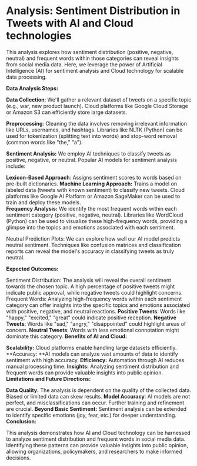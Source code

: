# Analysis: Sentiment Distribution in Tweets with AI and Cloud technologies 

This analysis explores how sentiment distribution (positive, negative, neutral) and frequent words within those categories can reveal insights from social media data. Here, we leverage the power of Artificial Intelligence (AI) for sentiment analysis and Cloud technology for scalable data processing.

**Data Analysis Steps:**

**Data Collection**: We'll gather a relevant dataset of tweets on a specific topic (e.g., war, new product launch). Cloud platforms like Google Cloud Storage or Amazon S3 can efficiently store large datasets.

**Preprocessing**: Cleaning the data involves removing irrelevant information like URLs, usernames, and hashtags. Libraries like NLTK (Python) can be used for tokenization (splitting text into words) and stop-word removal (common words like "the," "a").

**Sentiment Analysis:** We employ AI techniques to classify tweets as positive, negative, or neutral. Popular AI models for sentiment analysis include:

**Lexicon-Based Approach**: Assigns sentiment scores to words based on pre-built dictionaries.
**Machine Learning Approach:** Trains a model on labeled data (tweets with known sentiment) to classify new tweets. Cloud platforms like Google AI Platform or Amazon SageMaker can be used to train and deploy these models.</br>
**Frequency Analysis:** We identify the most frequent words within each sentiment category (positive, negative, neutral). Libraries like WordCloud (Python) can be used to visualize these high-frequency words, providing a glimpse into the topics and emotions associated with each sentiment.</br>

Neutral Prediction Plots: We can explore how well our AI model predicts neutral sentiment. Techniques like confusion matrices and classification reports can reveal the model's accuracy in classifying tweets as truly neutral.</br>

**Expected Outcomes:**

Sentiment Distribution: The analysis will reveal the overall sentiment towards the chosen topic. A high percentage of positive tweets might indicate public approval, while negative tweets could highlight concerns.
Frequent Words: Analyzing high-frequency words within each sentiment category can offer insights into the specific topics and emotions associated with positive, negative, and neutral reactions.
**Positive Tweets**: Words like "happy," "excited," "great" could indicate positive reception.
**Negative Tweets**: Words like "sad," "angry," "disappointed" could highlight areas of concern.
**Neutral Tweets**: Words with less emotional connotation might dominate this category.
**Benefits of AI and Cloud:**

**Scalability:** Cloud platforms enable handling large datasets efficiently.
**Accuracy: **AI models can analyze vast amounts of data to identify sentiment with high accuracy.
**Efficiency:** Automation through AI reduces manual processing time.
**Insights:** Analyzing sentiment distribution and frequent words can provide valuable insights into public opinion.
**Limitations and Future Directions:**

**Data Quality:** The analysis is dependent on the quality of the collected data. Biased or limited data can skew results.
**Model Accuracy**: AI models are not perfect, and misclassifications can occur. Further training and refinement are crucial.
**Beyond Basic Sentiment:** Sentiment analysis can be extended to identify specific emotions (joy, fear, etc.) for deeper understanding.
**Conclusion:**

This analysis demonstrates how AI and Cloud technology can be harnessed to analyze sentiment distribution and frequent words in social media data. Identifying these patterns can provide valuable insights into public opinion, allowing organizations, policymakers, and researchers to make informed decisions.
